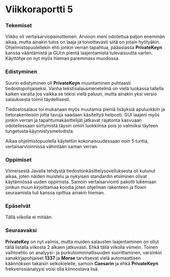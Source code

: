 # Viikkoraportti 5

### Tekemiset
Viikko oli vertaisarviopainotteinen. Arvioon meni odotettua paljon enemmän aikaa, mutta ainakin tulos on laaja ja toivottavasti siitä on jotain hyötyäkin. Ohjelmistopuolellekin ehti jonkin verran tapahtua, pääasiassa **PrivateKeyn** kanssa vääntämistä ja GUI:n pientä laajentamista tulevaisuutta varten. Käyttöhje on nyt myös hieman paremmass muodossa.

### Edistyminen
Suurin edistyminen oli **PrivateKeyn** muuntaminen puhtaasti tiedostopohjaiseksi. Vanha tekstisalausmenetelmä on vielä luokassa tallella kaiken varalta jos vaikka se tekisi vielä paluun, mutta ainakin yksi versio salauksesta toimii täydellisesti.

Tiedostosalaus toi mukanaan myös muutamia pieniä lisäyksiä apuluokkiin ja tietorakenteisiin jotta tavuja saadaan käsiteltyä helposti. GUI laajeni myös jonkin verran ja tapahtumakäsittelijät jatkavat rajatonta kasvuaan odotellessaan siirtymistä täysin omiin luokkiinsa pois jo valmiiksi täyteen tungetusta käynnistysmetodista.

Aikaa ohjelmistopuolella käytettiin kokonaisuudessaan noin 5 tuntia, vertaisarvioinnissa vähintään saman verran.

### Oppimiset
Viimeisestä Javalla tehdystä tiedostonkäsittelysovelluksesta oli kulunut aikaa, joten näiden muistelu ja nykyisen standardin etsiminen olivat käytännössä uuden oppimista. Samoin vertaisarviointi pakotti lukemaan jonkun muun kirjoittamaa koodia joten ohjelman rakenteen ja flown seuraamista tuli kanssa opittua ainakin hieman.

### Epäselvät
Tällä viikolla ei mitään.

### Seuraavaksi
**PrivateKey** on nyt valmis, mutta muiden salausten laajentaminen on ollut tällä listalla viikosta 2 alkaen jatkuvasti. Ehkä tällä viikolla viimein. Toinen vaihtoehto on analyysi- ja purkutoiminnallisuuden suorittaminen, varsinkin sanakirjapohjaiset **1337** ja **Morse** tarvitsevat vielä automaattisen käännöksen takaisin selkokielelle, samoin **Caesarin** ja ehkä **PrivateKeyn** frekvenssianalyysi voisi olla kiinnostava lisä.